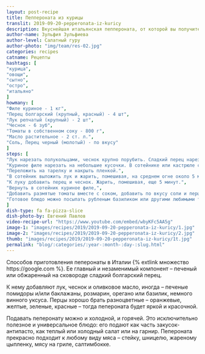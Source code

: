 ```yaml
---
layout: post-recipe
title: Пеппероната из курицы
translit: 2019-09-20-pepperonata-iz-kuricy
description: Вкуснейшая итальянская пеппероната, от которой вы получите истинный экстаз
author-name: Зульфия Зульфиева
author-level: Салатный гуру
author-photo: "img/team/res-02.jpg"
categories: recipes
catname: Рецепты
hashtags: [
"курица", 
"овощи", 
"сытно", 
"остро", 
"итальяно"
]
howmany: [
"Филе куриное - 1 кг", 
"Перец болгарский (крупный, красный) - 4 шт", 
"Лук репчатый (крупный) - 2 шт", 
"Чеснок - 6 зуб", 
"Томаты в собственном соку - 800 г", 
"Масло растительное - 2 ст. л.", 
"Соль, Перец черный (молотый) - по вкусу"
]
steps: [
"Лук нарезать полукольцами, чеснок крупно порубить. Сладкий перец нарезать толстой соломкой.",
"Куриное филе нарезать на небольшие кусочки. В сотейнике или кастрюле с толстым дном на сильном огне разогреть растительное масло. В 3-4 захода обжарить курятину до золотистой корочки, примерно по 2 минуты на заход.",
"Переложить на тарелку и накрыть пленкой.",
"В сотейник выложить лук и жарить, помешивая, на среднем огне около 5 минут.",
"К луку добавить перец и чеснок. Жарить, помешивая, еще 5 минут.",
"Вернуть в сотейник куриное филе,",
"Добавить размятые томаты вместе с соком, добавить по вкусу соли и перца. Довести до кипения, уменьшить огонь до минимума и тушить под крышкой около 20 минут.",
"Готовое блюдо можно посыпать рубленым базиликом или другими любимыми травами."
]
dish-type: fa fa-pizza-slice
dish-photo-by: Евгений Павлов
video-recipe-url: "https://www.youtube.com/embed/wbyKFc5AA5g"
image-1: "images/recipes/2019/2019-09-20-pepperonata-iz-kuricy/1.jpg"
image-2: "images/recipes/2019/2019-09-20-pepperonata-iz-kuricy/2.jpg"
thumb: "images/recipes/2019/2019-09-20-pepperonata-iz-kuricy/1t.jpg"
permalink: "blog/:categories/:year-:month-:day-:slug.html"
---
```

<p>
	Способов приготовления пеперонаты в Италии {% extlink множество https://google.com %}. 
	Ее главный и незаменимый компонент – печеный или обжаренный на сковороде сладкий 
	болгарский перец. 
</p>
<p>
	К нему добавляют лук, чеснок и оливковое масло, иногда – печеные помидоры и/или 
	баклажаны, розмарин, орегано или базилик, немного винного уксуса. Перцы хорошо 
	брать разноцветные – оранжевые, желтые, зеленые, красные – тогда пепероната будет 
	яркой и красочной.
</p>
<p>
	Подавать пеперонату можно и холодной, и горячей. Это исключительно полезное и 
	универсальное блюдо: его подают как часть закусок-антипасто, как теплый или 
	холодный салат или на гарнир. Пепероната прекрасно подходит к любому виду 
	мяса – стейку, шницелю, жареному цыпленку, мясу на гриле, салтимбокке.
</p>